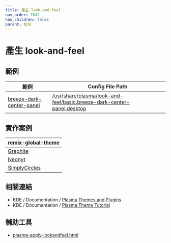 ```yaml
---
title: 產生 look-and-feel
nav_order: 7042
has_children: false
parent: 如何
---
```



# 產生 look-and-feel


## 範例

| 範例 | Config File Path |
| --- | --- |
| [breeze-dark-center-panel](https://github.com/samwhelp/note-about-kde/tree/gh-pages/_demo/howto/demo-look-and-feel/breeze-dark-center-panel) | [/usr/share/plasma/look-and-feel/basic.breeze-dark-center-panel.desktop](https://github.com/samwhelp/note-about-kde/tree/gh-pages/_demo/howto/demo-look-and-feel/breeze-dark-center-panel/asset/overlay/usr/share/plasma/look-and-feel/basic.breeze-dark-center-panel.desktop) |


## 實作案例

| [remix-global-theme](https://github.com/samwhelp/note-about-kde/tree/gh-pages/_demo/remix/global-theme/sub) |
| --- |
| [Graphite](https://github.com/samwhelp/note-about-kde/tree/gh-pages/_demo/remix/global-theme/sub/Graphite) |
| [Neonyt](https://github.com/samwhelp/note-about-kde/tree/gh-pages/_demo/remix/global-theme/sub/Neonyt) |
| [SimplyCircles](https://github.com/samwhelp/note-about-kde/tree/gh-pages/_demo/remix/global-theme/sub/SimplyCircles) |


## 相關連結

* KDE / Documentation / [Plasma Themes and Plugins](https://develop.kde.org/docs/plasma/)
* KDE / Documentation / [Plasma Theme Tutorial](https://develop.kde.org/docs/plasma/theme/)


## 輔助工具

* [plasma-apply-lookandfeel.html](https://samwhelp.github.io/note-about-kde/read/subject/util/kde/plasma-apply-lookandfeel.html)
